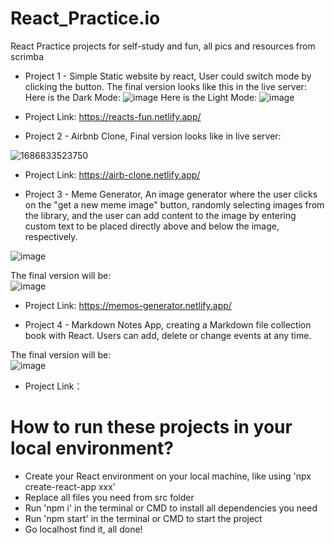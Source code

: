 # React_Practice.io
React Practice projects for self-study and fun, all pics and resources from scrimba

* Project 1 - Simple Static website by react, User could switch mode by clicking the button. The final version looks like this in the live server:
Here is the Dark Mode:
![image](https://github.com/Insomnia2331/React_Practice.io/assets/103230242/9ea96446-10cd-48be-b704-fa9698744dd0)
Here is the Light Mode:
![image](https://github.com/Insomnia2331/React_Practice.io/assets/103230242/0724165f-5dc7-4c97-964f-9bb4c9f88815)
* Project Link: https://reacts-fun.netlify.app/
  



* Project 2 - Airbnb Clone, Final version looks like in live server:  

![1686833523750](https://github.com/Insomnia2331/React_Practice.io/assets/103230242/ab49b5d1-faa6-4558-a7d1-e594ac73d582)  
* Project Link: https://airb-clone.netlify.app/

* Project 3 - Meme Generator, An image generator where the user clicks on the "get a new meme image" button, randomly selecting images from the library, and the user can add content to the image by entering custom text to be placed directly above and below the image, respectively.
  
![image](https://github.com/Insomnia2331/React_Practice.io/assets/103230242/3cf41812-0604-475d-b47e-297c5253bc40)  


The final version will be:  
![image](https://github.com/Insomnia2331/React_Practice.io/assets/103230242/2ea3bc86-44fa-473f-a723-fb4e4cbccafb)    

* Project Link: https://memos-generator.netlify.app/  
  
* Project 4 - Markdown Notes App, creating a Markdown file collection book with React. Users can add, delete or change events at any time.
  
The final version will be:  
![image](https://github.com/Insomnia2331/React_Practice-project/assets/103230242/8436808d-b285-470b-8709-ae3bfeb73956)    

* Project Link：
  

# How to run these projects in your local environment?  
* Create your React environment on your local machine, like using 'npx create-react-app xxx'
* Replace all files you need from src folder
* Run 'npm i' in the terminal or CMD to install all dependencies you need
* Run 'npm start' in the terminal or CMD to start the project
* Go localhost find it, all done!  




